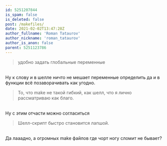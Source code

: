```yaml
---
id: 5251207844
is_spam: false
is_deleted: false
post: /makefiles/
date: 2021-02-02T13:47:28Z
author_fullname: 'Roman Tataurov'
author_nickname: 'roman_tataurov'
author_is_anon: false
parent: 5251123786
---
```


<blockquote>удобно задать глобальные переменные</blockquote><p><br>Ну к слову и в шелле ничто не мешает переменные определить да и в функции всё позаворачивать как угодно.</p><p></p><blockquote>То, что make не такой гибкий, как шелл, что я лично рассматриваю как благо.</blockquote><p><br>Ну с этим отчасти можно согласиться</p><p></p><blockquote>Шелл-скрипт быстро становится лапшой.</blockquote><p><br>Да лааадно, а огромных make файлов где чорт ногу сломит не бывает?</p>
